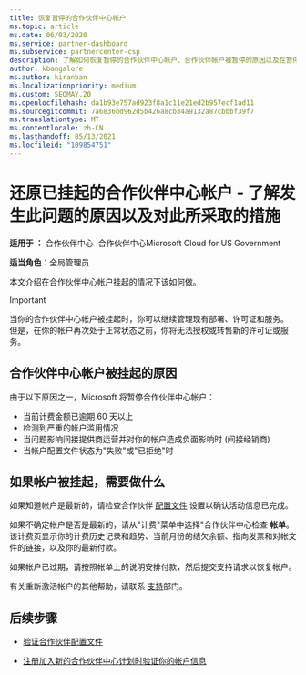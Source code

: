 ```yaml
---
title: 恢复暂停的合作伙伴中心帐户
ms.topic: article
ms.date: 06/03/2020
ms.service: partner-dashboard
ms.subservice: partnercenter-csp
description: 了解如何恢复暂停的合作伙伴中心帐户、合作伙伴帐户被暂停的原因以及在暂停时如何使用帐户。
author: kbangalore
ms.author: kiranban
ms.localizationpriority: medium
ms.custom: SEOMAY.20
ms.openlocfilehash: da1b93e757ad923f8a1c11e21ed2b957ecf1ad11
ms.sourcegitcommit: 7a6836bd962d5b426a8cb34a9132a87cbbbf39f7
ms.translationtype: MT
ms.contentlocale: zh-CN
ms.lasthandoff: 05/13/2021
ms.locfileid: "109854751"
---
```

# <a name="restore-a-suspended-partner-center-account---learn-why-it-happens-and-what-to-do-about-it"></a>还原已挂起的合作伙伴中心帐户 - 了解发生此问题的原因以及对此所采取的措施

**适用于 ：** 合作伙伴中心 |合作伙伴中心Microsoft Cloud for US Government

**适当角色**：全局管理员

本文介绍在合作伙伴中心帐户挂起的情况下该如何做。

> [!IMPORTANT]  
> 当你的合作伙伴中心帐户被挂起时，你可以继续管理现有部署、许可证和服务。 但是，在你的帐户再次处于正常状态之前，你将无法授权或转售新的许可证或服务。

## <a name="why-partner-center-accounts-are-suspended"></a>合作伙伴中心帐户被挂起的原因

由于以下原因之一，Microsoft 将暂停合作伙伴中心帐户：

- 当前计费金额已逾期 60 天以上
- 检测到严重的帐户滥用情况
- 当问题影响间接提供商运营并对你的帐户造成负面影响时 (间接经销商) 
- 当帐户配置文件状态为"失败"或"已拒绝"时

## <a name="what-to-do-if-your-account-is-suspended"></a>如果帐户被挂起，需要做什么

如果知道帐户是最新的，请检查合作伙伴 [配置文件](https://partner.microsoft.com/pcv/accountsettings/partnerprofile) 设置以确认活动信息已完成。 

如果不确定帐户是否是最新的，请从"计费"菜单中选择"合作伙伴中心检查 **帐单**。 该计费页显示你的计费历史记录和趋势、当前月份的结欠余额、指向发票和对帐文件的链接，以及你的最新付款。

如果帐户已过期，请按照帐单上的说明安排付款，然后提交支持请求以恢复帐户。 

有关重新激活帐户的其他帮助，请联系 [支持](https://partner.microsoft.com/dashboard/support/csp/servicerequests/create)部门。

## <a name="next-steps"></a>后续步骤

- [验证合作伙伴配置文件](update-your-partner-profile.md)

- [注册加入新的合作伙伴中心计划时验证你的帐户信息](verification-responses.md)
